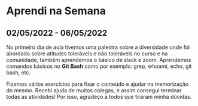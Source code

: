 # **Aprendi na Semana**
## 02/05/2022 - 06/05/2022

 No primeiro dia de aula tivemos uma palestra sobre a diversidade onde foi abordado sobre atitudes toleráveis e não toleráveis no curso e na comunidade, também aprendemos o básico de slack e zoom.
 Aprendemos comandos básicos no **Git Bash** como por exemplo: grep, whoami, echo, git bash, etc.

 Fizemos vários exercícios para fixar o conteúdo e ajudar na memorização do mesmo. Recebi ajuda de muitos colegas, e assim consegui terminar todas as atividades! Por isso, agradeço a todos que tiraram minha dúvidas.